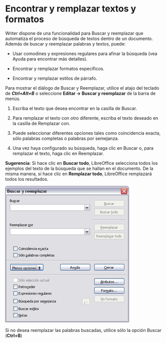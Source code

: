 
# Encontrar y remplazar textos y formatos

Writer dispone de una funcionalidad para Buscar y reemplazar que automatiza el proceso de búsqueda de textos dentro de un documento. Además de buscar y reemplazar palabras y textos, puede:

- Usar comodines y expresiones regulares para afinar la búsqueda (vea Ayuda para encontrar más detalles).

- Encontrar y remplazar formatos específicos.

- Encontrar y remplazar estilos de párrafo.


Para mostrar el diálogo de Buscar y Reemplazar, utilice el atajo del teclado de ***Ctrl+Alt+B*** o seleccione **Editar → Buscar y reemplazar** de la barra de menús.

1. Escriba el texto que desea encontrar en la casilla de Buscar.

1. Para remplazar el texto con otro diferente, escriba el texto deseado en la casilla de Remplazar con.

1. Puede seleccionar diferentes opciones tales como coincidencia exacta, sólo palabras completas o palabras por semejanza.

1. Una vez haya configurado su búsqueda, haga clic en Buscar o, para remplazar el texto, haga clic en Reemplazar.


**Sugerencia**: Si hace clic en **Buscar todo**, LibreOffice selecciona todos los ejemplos del texto de la búsqueda que se hallan en el documento. De la misma manera, si hace clic en **Remplazar todo**, LibreOffice remplazará todos los resultados.

![](https://raw.githubusercontent.com/catedu/libreOffice-la-suite-ofimatica-libre/master/img/buscaryrempl.png)

Si no desea reemplazar las palabras buscadas, utilice sólo la opción Buscar (**Ctrl+B**)

